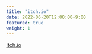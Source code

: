 ```yaml
---
title: "itch.io"
date: 2022-06-20T12:00:00+9:00
featured: true
weight: 1
---
```


[Itch.io](https://itch.io/profile/gigaelk)